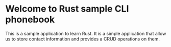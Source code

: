 # Welcome to Rust sample CLI phonebook

This is a sample application to learn Rust. It is a simple application that allow us to store contact information and provides a CRUD operations on them.